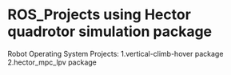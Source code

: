 # ROS_Projects using Hector quadrotor simulation package

Robot Operating System Projects:
1.vertical-climb-hover package
2.hector_mpc_lpv package
